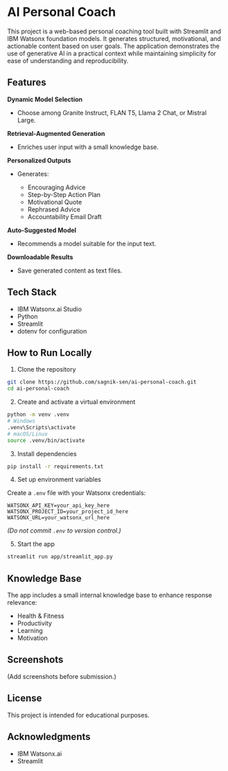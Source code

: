 # AI Personal Coach

This project is a web-based personal coaching tool built with Streamlit and IBM Watsonx foundation models. It generates structured, motivational, and actionable content based on user goals. The application demonstrates the use of generative AI in a practical context while maintaining simplicity for ease of understanding and reproducibility.

## Features

**Dynamic Model Selection**

* Choose among Granite Instruct, FLAN T5, Llama 2 Chat, or Mistral Large.

**Retrieval-Augmented Generation**

* Enriches user input with a small knowledge base.

**Personalized Outputs**

* Generates:

  * Encouraging Advice
  * Step-by-Step Action Plan
  * Motivational Quote
  * Rephrased Advice
  * Accountability Email Draft

**Auto-Suggested Model**

* Recommends a model suitable for the input text.

**Downloadable Results**

* Save generated content as text files.

## Tech Stack

* IBM Watsonx.ai Studio
* Python
* Streamlit
* dotenv for configuration

## How to Run Locally

1. Clone the repository

```bash
git clone https://github.com/sagnik-sen/ai-personal-coach.git
cd ai-personal-coach
```

2. Create and activate a virtual environment

```bash
python -m venv .venv
# Windows
.venv\Scripts\activate
# macOS/Linux
source .venv/bin/activate
```

3. Install dependencies

```bash
pip install -r requirements.txt
```

4. Set up environment variables

Create a `.env` file with your Watsonx credentials:

```
WATSONX_API_KEY=your_api_key_here
WATSONX_PROJECT_ID=your_project_id_here
WATSONX_URL=your_watsonx_url_here
```

*(Do not commit `.env` to version control.)*

5. Start the app

```bash
streamlit run app/streamlit_app.py
```

## Knowledge Base

The app includes a small internal knowledge base to enhance response relevance:

* Health & Fitness
* Productivity
* Learning
* Motivation

## Screenshots

(Add screenshots before submission.)

## License

This project is intended for educational purposes.

## Acknowledgments

* IBM Watsonx.ai
* Streamlit
